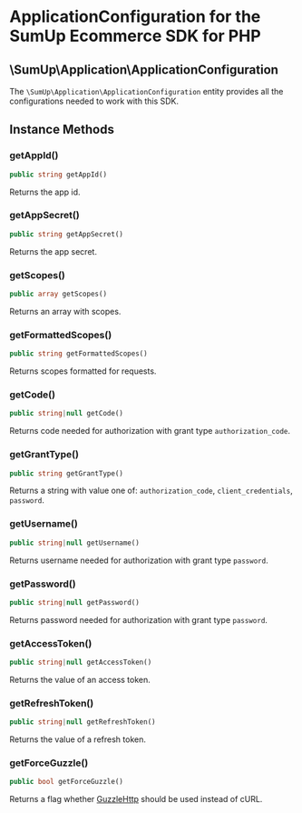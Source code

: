 # ApplicationConfiguration for the SumUp Ecommerce SDK for PHP

## \SumUp\Application\ApplicationConfiguration

The `\SumUp\Application\ApplicationConfiguration` entity provides all the configurations needed to work with this SDK.

## Instance Methods

### getAppId()

```php
public string getAppId()
```

Returns the app id.

### getAppSecret()

```php
public string getAppSecret()
```

Returns the app secret.

### getScopes()

```php
public array getScopes()
```

Returns an array with scopes.

### getFormattedScopes()

```php
public string getFormattedScopes()
```

Returns scopes formatted for requests.

### getCode()

```php
public string|null getCode()
```

Returns code needed for authorization with grant type `authorization_code`.

### getGrantType()

```php
public string getGrantType()
```

Returns a string with value one of: `authorization_code`, `client_credentials`, `password`.

### getUsername()

```php
public string|null getUsername()
```

Returns username needed for authorization with grant type `password`.

### getPassword()

```php
public string|null getPassword()
```

Returns password needed for authorization with grant type `password`.

### getAccessToken()

```php
public string|null getAccessToken()
```

Returns the value of an access token.

### getRefreshToken()

```php
public string|null getRefreshToken()
```

Returns the value of a refresh token.

### getForceGuzzle()

```php
public bool getForceGuzzle()
```

Returns a flag whether [GuzzleHttp](https://packagist.org/packages/guzzlehttp/guzzle) should be used instead of cURL.
